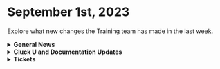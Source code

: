 # September 1st, 2023

Explore what new changes the Training team has made in the last week.

<details>

<summary><strong>General News</strong></summary>

* Game Tip for the Week: Sea of Stars is a no-brainer for fans of retro RPGs. If you have a Switch OLED, even better! If you don't have a Switch? ... You should get one.  🙂
* [The AMA has been moved up an hour to accommodate our friends in the UK](https://calendly.com/cluck-u):thumbsup:
  * Mondays: Rewst 101 @ 12pm EST + Rewst 104 @ 1:15pm EST
  * Tuesdays: Rewst 102 @ 12pm EST + Rewst 105 @ 1:15pm EST
  * Wednesdays: Rewst 103 @ 12pm EST + Rewst 106 @ 1:15pm EST
  * Thursdays: ROC AMA @ 11am EST
* Join us in our new [Cluck-U Discord channel](https://discord.com/channels/936789089703845988/1121465945295167588) if you have any questions, comments, or concerns!

</details>

<details>

<summary><strong>Cluck U and Documentation Updates</strong></summary>

**Cluck University**

* Added a [feedback and credit form](../../cluck-university/rewst-foundations-10x/) to the Rewst Foundation Pages
* Added text summaries for all the [Getting Started pages](../../cluck-university/getting-started/) for our partners who prefer reading over video
* Chow Time: Added Updated [Rewst 102](../../cluck-university/rewst-foundations-10x/102-building-a-basic-workflow.md) and [Rewst 103](../../cluck-university/rewst-foundations-10x/103-jinja-essentials-for-workflow-automation.md) videos made by our very own Legend - Eddie Chow
* Added [How to Scope an Automation](../../cluck-university/getting-started/how-to-scope-an-automation.md) video in the Getting Started Section
* Added a Workflow [Tips & Tricks video to Getting Started](../../cluck-university/getting-started/workflow-building-tips-and-tricks.md), focusing on documenting your workflows, using multi-select, and favoriting actions
* Added [page to highlight Resources](broken-reference) to Getting Started
* Updates and Fixes
  * Updated wording and formatting on the [Rewst Terminology page](../../cluck-university/getting-started/rewst-terminology.md) in Getting Started

**Documentation**

* [Open Mic - August 25th Video and Page Added](../roc-open-mics/august-25th-2023-looks-like-brandwichs-back-on-the-menu.md)
* Added a [CSP/CPV Permission Checker Page](../../prebuilt-automations/existing-crate-documentation/csp-cpv-permission-checker.md)
* Added a [DattoRMM Bring Your Own Database Page](../../documentation/integrations/database/byod-for-dattormm.md)
* Added a [Integrating with Two CSPs Page](../../documentation/integrations/general/multi-instance-integration/integrating-with-two-csps.md)
* Updates and Fixes
  * Updated [Intro to Triggers page](../../documentation/triggers/intro-to-triggers.md)
  * Add instructions for unpacking a Crate on the [What is a Crate page](../../prebuilt-automations/crates/)
  * Added IT Glue Access Information on the[ IT Glue Integration Setup Page](../../documentation/integrations/documentation/itglue/it-glue-integration-setup.md)
  * Updated the wording on the [Database Setup Page](../../documentation/integrations/database/database-integration-setup.md)
  * Updated Support note in [Custom Integrations Page](../../documentation/integrations/custom-integrations/)
  * Fixed incorrect information on [Least Privilege Access Requirements for the ConnectWise Manage Integration Page](../../documentation/integrations/psa/connectwise-manage/least-privilege-access-requirements-for-connectwise-manage-integration.md)
  * Added missing images to [Form Best Practices](../../documentation/forms/form-best-practices.md) Page
  * Fixed Rewst Script Run Powershell file name for download on [Datto RMM Integration Setup Page](../../documentation/integrations/rmm/datto-rmm/datto-rmm-integration-setup.md)

</details>

<details>

<summary><strong>Tickets</strong></summary>

With the ROC now using Halo for their ticketing system, this is when you should find a ticket created for you!

* [ ] A discussion with a ROC engineer that doesn't result in a fix on first discussion
* [ ] If you have a call to troubleshoot, create workflows or other ROC work
* [ ] For all onboarding or expansion work
* [ ] If a call results in a new workflow idea or request

If you'd like to manually create a ticket yourself, review the "Rewst Support" section at the bottom of this page.

</details>
